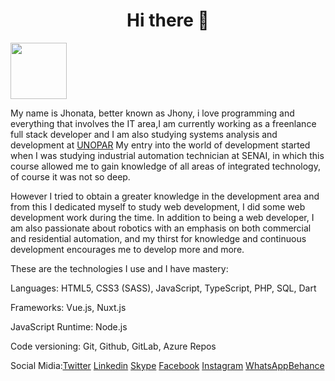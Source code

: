 <h1 align="center">
    Hi there 👋 
</h1>
<img src="https://www.jhonyaraujo.com.br/_nuxt/img/d69f331.webp" height="90px" width="90px" />

My name is Jhonata, better known as Jhony, i love programming and everything that involves the IT area,I am currently working as a freenlance full stack developer and I am also studying systems analysis and development at [UNOPAR](http://unopar.br/) My entry into the world of development started when I was studying industrial automation technician at SENAI, in which this course allowed me to gain knowledge of all areas of integrated technology, of course it was not so deep. 

However I tried to obtain a greater knowledge in the development area and from this I dedicated myself to study web development, I did some web development work during the time. In addition to being a web developer, I am also passionate about robotics with an emphasis on both commercial and residential automation, and my thirst for knowledge and continuous development encourages me to develop more and more.

These are the technologies I use and I have mastery:

Languages: HTML5, CSS3 (SASS), JavaScript, TypeScript, PHP, SQL, Dart

Frameworks: Vue.js, Nuxt.js

JavaScript Runtime: Node.js

Code versioning: Git, Github, GitLab, Azure Repos


Social Midia:[Twitter](https://twitter.com/JhonyAraujoDev) [Linkedin](https://www.linkedin.com/in/jhonatavinicius2488/) [Skype](https://join.skype.com/invite/v9azzgZrhpWh) [Facebook](https://www.facebook.com/jhony.araujo.dev/) [Instagram](https://www.instagram.com/jhony_araujo.dev/)
[WhatsApp](https://api.whatsapp.com/send?phone=5581983708177)[Behance](https://www.behance.net/jhonyaraujo)





